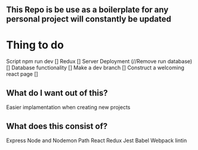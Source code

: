 ## This Repo is be use as a boilerplate for any personal project will constantly be updated

# Thing to do
Script npm run dev []
Redux []
Server Deployment (//Remove run database) []
Database functionality []
Make a dev branch []
Construct a welcoming react page []

## What do I want out of this?

Easier implamentation when creating new projects

## What does this consist of?
Express
Node and Nodemon
Path
React
Redux
Jest
Babel
Webpack
lintin
